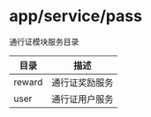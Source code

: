 # app/service/pass

通行证模块服务目录

| 目录 | 描述 |
| --------  | -------------- |
| reward  | 通行证奖励服务    |
| user   | 通行证用户服务 |